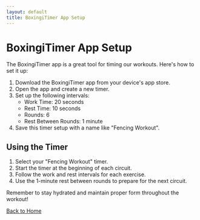 ```yaml
---
layout: default
title: BoxingiTimer App Setup
---
```


# BoxingiTimer App Setup

The BoxingiTimer app is a great tool for timing our workouts. Here's how to set it up:

1. Download the BoxingiTimer app from your device's app store.
2. Open the app and create a new timer.
3. Set up the following intervals:
   - Work Time: 20 seconds
   - Rest Time: 10 seconds
   - Rounds: 6
   - Rest Between Rounds: 1 minute
4. Save this timer setup with a name like "Fencing Workout".

## Using the Timer

1. Select your "Fencing Workout" timer.
2. Start the timer at the beginning of each circuit.
3. Follow the work and rest intervals for each exercise.
4. Use the 1-minute rest between rounds to prepare for the next circuit.

Remember to stay hydrated and maintain proper form throughout the workout!

[Back to Home](index.html)
